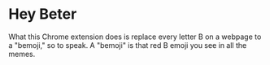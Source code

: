 # Hey Beter
What this Chrome extension does is replace every letter B on a webpage to a "bemoji," so to speak. A "bemoji" is that red B emoji you see in all the memes.
